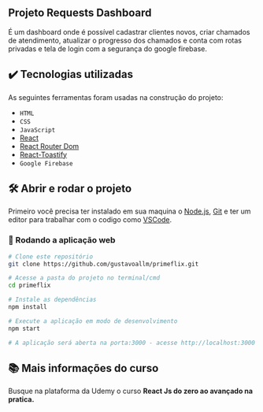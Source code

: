 ## Projeto Requests Dashboard

É um dashboard onde é possível cadastrar clientes novos, criar chamados de atendimento, atualizar o progresso dos chamados e conta com rotas privadas e tela de login com a segurança do google firebase.

## ✔️ Tecnologias utilizadas

As seguintes ferramentas foram usadas na construção do projeto:

-   `HTML`
-   `CSS`
-   `JavaScript`
-   [React](https://pt-br.reactjs.org/)
-   [React Router Dom](https://github.com/remix-run/react-router/tree/main/packages/react-router-dom)
-   [React-Toastify](https://fkhadra.github.io/react-toastify/installation/)
-   `Google Firebase`

## 🛠️ Abrir e rodar o projeto

Primeiro você precisa ter instalado em sua maquina o [Node.js](https://nodejs.org/en/), [Git](https://git-scm.com/) e ter um editor para trabalhar com o codigo como [VSCode](https://code.visualstudio.com/).

### 🎲 Rodando a aplicação web

```bash
# Clone este repositório
git clone https://github.com/gustavoallm/primeflix.git

# Acesse a pasta do projeto no terminal/cmd
cd primeflix

# Instale as dependências
npm install

# Execute a aplicação em modo de desenvolvimento
npm start

# A aplicação será aberta na porta:3000 - acesse http://localhost:3000
```

## 📚 Mais informações do curso

Busque na plataforma da Udemy o curso **React Js do zero ao avançado na pratica.**
